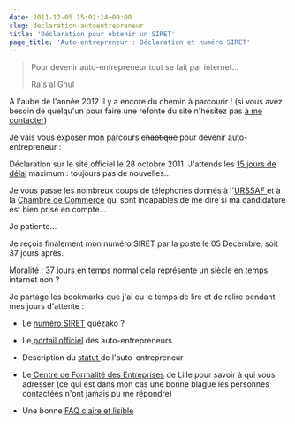 ```yaml
---
date: 2011-12-05 15:02:14+00:00
slug: declaration-autoentrepreneur
title: 'Déclaration pour obtenir un SIRET'
page_title: 'Auto-entrepreneur : Déclaration et numéro SIRET'
---
```


> Pour devenir auto-entrepreneur tout se fait par internet...
>
> Ra's al Ghul


A l'aube de l'année 2012 Il y a encore du chemin à parcourir ! (si vous avez besoin de quelqu'un pour faire une refonte du site n'hésitez pas [à me contacter](http://davidleuliette.com))

Je vais vous exposer mon parcours <del>chaotique</del> pour devenir auto-entrepreneur :<!-- more -->

Déclaration sur le site officiel le 28 octobre 2011.
J'attends les [15 jours de délai](http://lentreprise.lexpress.fr/statut-auto-entrepreneur/auto-entrepreneur-comment-faire-votre-premiere-teledeclaration_19670.html) maximum : toujours pas de nouvelles...

Je vous passe les nombreux coups de téléphones donnés à l'[URSSAF ](http://www.urssaf.fr/)et à la [Chambre de Commerce](http://www.grand-lille.cci.fr/) qui sont incapables de me dire si ma candidature est bien prise en compte...

Je patiente...

Je reçois finalement mon numéro SIRET par la poste le 05 Décembre, soit 37 jours après.

Moralité : 37 jours en temps normal cela représente un siècle en temps internet non ?

Je partage les bookmarks que j'ai eu le temps de lire et de relire pendant mes jours d'attente :




  * Le [numéro SIRET](http://fr.wikipedia.org/wiki/Syst%C3%A8me_d%E2%80%99identification_du_r%C3%A9pertoire_des_%C3%A9tablissements) quézako ?


  * Le[ portail officiel](http://www.lautoentrepreneur.fr/index.htm) des auto-entrepreneurs


  * Description du [statut ](http://www.gouvernement.fr/gouvernement/le-statut-de-l-auto-entrepreneur)de l'auto-entrepreneur


  * Le[ Centre de Formalité des Entreprises](http://www.grand-lille.cci.fr/2011/08/25/le-centre-de-formalites-des-entreprises/#CFE) de Lille pour savoir à qui vous adresser (ce qui est dans mon cas une bonne blague les personnes contactées n'ont jamais pu me répondre)


  * Une bonne [FAQ claire et lisible](http://www.cci.fr/web/auto-entrepreneur)



